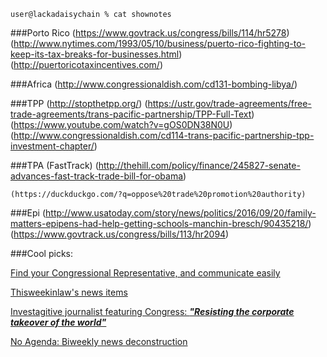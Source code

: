 `user@lackadaisychain % cat shownotes`

###Porto Rico
    (https://www.govtrack.us/congress/bills/114/hr5278)
    (http://www.nytimes.com/1993/05/10/business/puerto-rico-fighting-to-keep-its-tax-breaks-for-businesses.html)
    (http://puertoricotaxincentives.com/)

###Africa
    (http://www.congressionaldish.com/cd131-bombing-libya/)

###TPP
    (http://stopthetpp.org/)
    (https://ustr.gov/trade-agreements/free-trade-agreements/trans-pacific-partnership/TPP-Full-Text)
    (https://www.youtube.com/watch?v=gOS0DN38N0U)
    (http://www.congressionaldish.com/cd114-trans-pacific-partnership-tpp-investment-chapter/)

###TPA (FastTrack)
    (http://thehill.com/policy/finance/245827-senate-advances-fast-track-trade-bill-for-obama)
    
    (https://duckduckgo.com/?q=oppose%20trade%20promotion%20authority)

###Epi
    (http://www.usatoday.com/story/news/politics/2016/09/20/family-matters-epipens-had-help-getting-schools-manchin-bresch/90435218/)
    (https://www.govtrack.us/congress/bills/113/hr2094)

###Cool picks:

[Find your Congressional Representative, and communicate easily](https://usecalltoaction.com)

[Thisweekinlaw's news items](https://tagpacker.com/user/thisweekinlaw)

[Investagitive journalist featuring Congress: ***"Resisting the corporate takeover of the world"***](www.congressionaldish.com)

[No Agenda: Biweekly news deconstruction](noagendashow.com)
